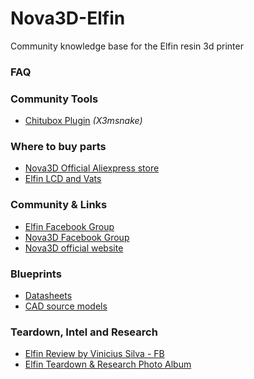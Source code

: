 # Nova3D-Elfin
Community knowledge base for the Elfin resin 3d printer

### FAQ

### Community Tools
- [Chitubox Plugin](https://github.com/opensourcemanufacturing/Nova3D-Elfin-Chitubox-Plugin) *(X3msnake)*

### Where to buy parts
- [Nova3D Official Aliexpress store](https://s.click.aliexpress.com/e/_sY7luU)
- [Elfin LCD and Vats](https://s.click.aliexpress.com/e/_sXoRY4)

### Community & Links
- [Elfin Facebook Group](https://www.facebook.com/groups/515968245875047/)
- [Nova3D Facebook Group](https://www.facebook.com/groups/515968245875047/)
- [Nova3D official website](https://www.nova3dprinter.com/)

### Blueprints
- [Datasheets](datasheets)
- [CAD source models](blueprints)

### Teardown, Intel and Research
- [Elfin Review by Vinicius Silva - FB](https://www.facebook.com/photo.php?fbid=10157955303823680&set=a.10152064478983680&type=3)
- [Elfin Teardown & Research Photo Album](https://photos.app.goo.gl/vH9KDazgMZDcaNxd7)
